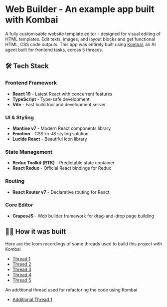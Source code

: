 # Web Builder - An example app built with Kombai

A fully customisable website template editor - designed for visual editing of HTML templates. Edit texts, images, and layout blocks and get functional HTML, CSS code outputs. This app was entirely built using [Kombai](https://kombai.com/), an AI agent built for frontend tasks, across 5 threads.

## 🛠️ Tech Stack

### Frontend Framework
- **React 19** - Latest React with concurrent features
- **TypeScript** - Type-safe development
- **Vite** - Fast build tool and development server

### UI & Styling
- **Mantine v7** - Modern React components library
- **Emotion** - CSS-in-JS styling solution
- **Lucide React** - Beautiful icon library

### State Management
- **Redux Toolkit (RTK)** - Predictable state container
- **React Redux** - Official React bindings for Redux

### Routing
- **React Router v7** - Declarative routing for React

### Core Editor
- **GrapesJS** - Web builder framework for drag-and-drop page building

## 👨‍💻 How it was built

Here are the loom recordings of some threads used to build this project with Kombai

- [Thread 1](https://www.loom.com/share/724e07816216416c996125e7e01cb602?sid=4e0f14bd-64c9-45d8-ace6-9cc15759d8f3)
- [Thread 2](https://www.loom.com/share/88ad9a5af6c24b45b38e6249656690e0?sid=89a15bd4-e982-4432-99e7-4533eb122f82)
- [Thread 3](https://www.loom.com/share/09648f97f55e43f3a89ee072abefa048?sid=74d55eac-9acf-4081-888f-4582a5c1b69d)
- [Thread 4](https://www.loom.com/share/ed7101e2c68b4aae832c60a09f28123a?sid=4c1a1536-9d09-4ee7-943a-b66aa4a68577)
- [Thread 5](https://www.loom.com/share/d194b812adff4561bb3ea23e30c25334?sid=e829d672-8649-49d9-b760-f3ed854122e4)

An additional thread used for refactoring the code using Kombai

- [Additional Thread 1](https://www.loom.com/share/dff60665211a4d158a5d3076f2bf95ae?sid=d87474b2-3709-479f-9461-13b36ebec504)

